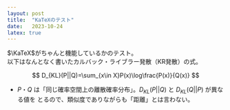 ```yaml
---
layout: post
title:  "KaTeXのテスト"
date:   2023-10-24
latex: true
---
```

$\KaTeX$がちゃんと機能しているかのテスト。<br>
以下はなんとなく書いたカルバック・ライブラー発散（KR発散）の式。

$$
D_{KL}(P||Q)=\sum_{x\in X}P(x)\log\frac{P(x)}{Q(x)}
$$

- $P$・$Q$ は「同じ確率空間上の離散確率分布」。$D_{KL}(P||Q)$ と $D_{KL}(Q||P)$ が異なる値を
とるので、類似度でありながらも「距離」とは言わない。
